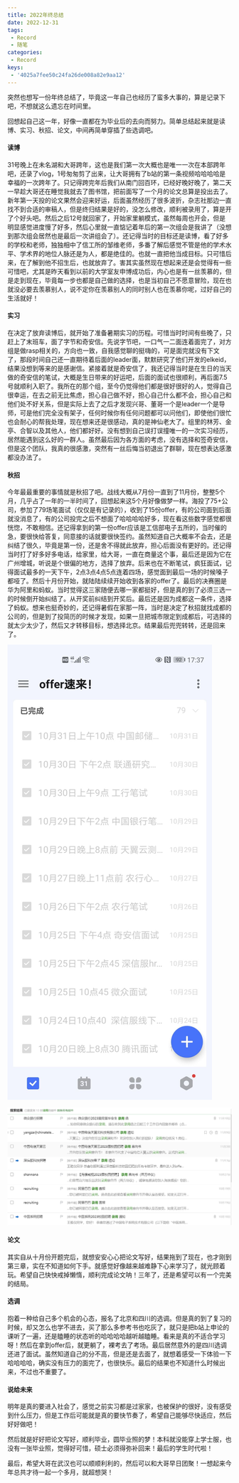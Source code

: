 ```yaml
---
title: 2022年终总结
date: 2022-12-31
tags:
 - Record
 - 随笔
categories:
 - Record
keys:
 - '4025a7fee50c24fa26de008a82e9aa12'
---
```


突然也想写一份年终总结了，毕竟这一年自己也经历了蛮多大事的，算是记录下吧，不想就这么遗忘在时间里。

回想起自己这一年，好像一直都在为毕业后的去向而努力。简单总结起来就是读博、实习、秋招、论文，中间再简单穿插了些选调吧。

#### 读博

31号晚上在未名湖和大哥跨年，这也是我们第一次大概也是唯一一次在本部跨年吧，还录了vlog，1号匆匆剪了出来，让大哥拥有了b站的第一条视频哈哈哈哈是幸福的一次跨年了。只记得跨完年后我们从南门回百环，已经好晚好晚了，第二天一早趁大哥还在睡觉我就去了图书馆，把前面写了一个月的论文总算是投出去了。新年第一天投的论文果然会迎来好运，后面虽然经历了很多波折，杂志社那边一直找不到合适的审稿人，但是终归结果是好的，没怎么修改，顺利被录用了，算是开了个好头吧。然后之后12号就回家了，开始家里躺模式，虽然每周也开会，但是明显感觉进度慢了好多，然后心里就一直惦记着年后的第一次组会是我讲了（没想到那次组会居然也是最后一次讲组会了）。还记得当时的目标还是读博，看了好多的学校和老师，独独相中了信工所的邹维老师，多番了解后感觉不管是他的学术水平、学术界的地位人脉还是为人，都是绝佳的。也就一直把他当成目标。只可惜后来，在了解到他不招生后，也就放弃了。害其实虽然现在想起来还是会觉得有一些可惜吧，尤其是昨天看到以前的大学室友申博成功后，内心也是有一丝羡慕的，但是走到现在，毕竟每一步也都是自己做的选择，也是当初自己不愿意冒险，现在也就没必要去羡慕别人，说不定你在羡慕别人的同时别人也在羡慕你呢，过好自己的生活就好！

#### 实习

在决定了放弃读博后，就开始了准备暑期实习的历程。可惜当时时间有些晚了，只赶上了末班车，面了字节和奇安信。先说字节吧，一口气一二面连着面完了，对方组是做rasp相关的，方向也一致，自我感觉聊的挺嗨的，可是面完就没有下文了，那段时间自己还一直期待着后面的leader面，默默研究了他们开发的elkeid，结果没想到等来的是感谢信。紧接着就是奇安信了，我还记得当时是在生日的当天做的奇安信的笔试，大概是生日带来的好运吧，后面的面试也很顺利，再后面7.5号就顺利入职了。我所在的那个组，至今仍觉得他们都是很好很好的人，觉得自己很幸运，在去之前无比焦虑，担心自己做不好，担心自己什么都不会，担心自己和他们处不好关系，但是实际上去了之后才发现兴哥、董哥一个是leader一个是导师，可是他们完全没有架子，任何时候你有任何问题都可以问他们，即使他们很忙也会耐心的帮我处理，现在想来还是很感动，真的是神仙老大了。组里的林芳、金亭、合智以及其他人，他们都好好。没有想到自己误打误撞唯一的一次实习经历，居然能遇到这么好的一群人。虽然最后因为各方面的考虑，没有选择和签奇安信，但是这个团队，我真的很感激，突然有一丝后悔当初退出了群聊，现在想表达感激都没办法了。

#### 秋招

今年最最重要的事情就是秋招了吧。战线大概从7月份一直到了11月份，整整5个月，几乎占了一年的一半时间了，回想起来这5个月好像做梦一样。海投了75+公司，参加了79场笔面试（仅仅是有记录的），收到了15份offer，有的公司面到后面就没消息了，有的公司投完之后不想面了哈哈哈哈好多，现在看这些数字感觉都很恍惚，不敢相信。还记得拿到的第一份offer应该是工信部电子五所的，当时催的急，要很快给答复，同意接的话就要很快签约。虽然知道自己大概率不会去，还是纠结了很久，毕竟是第一份，还是舍不得就此放弃，担心后面没有更好的。还记得当时打了好多好多电话，给家里，给大哥，一直在商量这个事，最后还是因为它在广州增城，听说是个很偏的地方，选择了放弃。后来也在不断笔试，疯狂面试，记得面试最多的一天下午，2点3点4点5点连着四场，感觉面到最后一场的时候嗓子都哑了。然后十月份开始，就陆陆续续开始收到各家的offer了。最后的决赛圈是华为阿里和蚂蚁。当时觉得这三家随便去哪一家都挺好，但是真的到了必须三选一的时候倒开始纠结了。从开奖前纠结到开奖后。最后还是因为成都这一条件，选择了蚂蚁。想来也挺奇妙的，还记得暑假在家那一阵，当时是决定了秋招就找成都的公司的，但是到了投简历的时候才发现，如果一旦把城市限定到成都后，可选择的就太少太少了，然后又才转移目标，想选择北京。结果最后兜兜转转，还是回来了。

![img](https://raw.githubusercontent.com/Arielwyy/image-bed/master/img/20221231173823.jpg)

![image-20221231183827800](https://raw.githubusercontent.com/Arielwyy/image-bed/master/img/20221231183827.png)

#### 论文

其实自从十月份开题完后，就想安安心心把论文写好，结果拖到了现在，也才刚到第三章，实在不知道如何下手。就感觉好像越来越难静下心来学习了，就光顾着玩。希望自己快快戒掉懒惰，顺利完成论文呐！三年了，还是希望可以有一个完美的结局。

#### 选调

抱着一种给自己多个机会的心态，报名了北京和四川的选调。但是真的到了复习的时候，却又怎么也学不进去，买了那么多参考书也吃灰了，就只是把b站上申论的课听了一遍，还是瞌睡的状态听的哈哈哈哈越听越瞌睡。看来是真的不适合学习呀！然后在拿到offer后，就更躺了，裸考去了考场。最后居然意外的是四川选调还进了面试。虽然知道自己的分不高，但是还是去面了，就想着感受一下体验一下哈哈哈哈，确实没有压力的面完了，也很快乐。最后的结果也不知道什么时候出来，不过也不重要了。

#### 说给未来

明年是真的要进入社会了，感觉之前实习都是过家家，也被保护的很好，没有感受到什么压力，但是工作后可能就是真的要快节奏了，希望自己能够尽快适应，然后好好做吧！

然后就是好好把论文写好，顺利毕业，圆毕业照的梦！本科就没能穿上学士服，也没有一张毕业照，觉得好可惜，硕士必须得弥补回来！最后的学生时代啦！

最后，希望大哥在武汉也可以顺顺利利的，然后可以和大哥早日团聚！一想起来今年总共才待一起一个多月，就超想哭！

